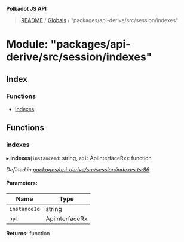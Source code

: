 **Polkadot JS API**

> [README](../README.md) / [Globals](../globals.md) / "packages/api-derive/src/session/indexes"

# Module: "packages/api-derive/src/session/indexes"

## Index

### Functions

* [indexes](_packages_api_derive_src_session_indexes_.md#indexes)

## Functions

### indexes

▸ **indexes**(`instanceId`: string, `api`: ApiInterfaceRx): function

*Defined in [packages/api-derive/src/session/indexes.ts:86](https://github.com/polkadot-js/api/blob/7af915185/packages/api-derive/src/session/indexes.ts#L86)*

#### Parameters:

Name | Type |
------ | ------ |
`instanceId` | string |
`api` | ApiInterfaceRx |

**Returns:** function
